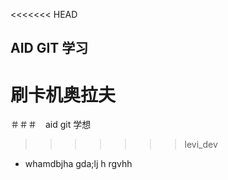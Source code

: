 <<<<<<< HEAD
## AID GIT 学习

刷卡机奥拉夫
=======
＃＃＃　aid git 学想
>>>>>>> levi_dev
* whamdbjha gda;lj h rgvhh

